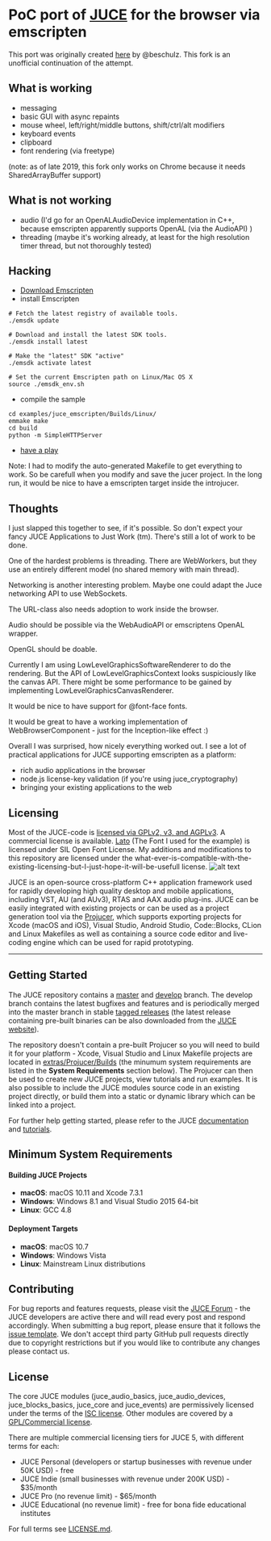 # PoC port of [JUCE](http://www.juce.com/) for the browser via emscripten

This port was originally created [here](https://github.com/beschulz/juce_emscripten) by @beschulz. This fork is an unofficial continuation of the attempt.

## What is working
- messaging
- basic GUI with async repaints
- mouse wheel, left/right/middle buttons, shift/ctrl/alt modifiers
- keyboard events
- clipboard
- font rendering (via freetype)

(note: as of late 2019, this fork only works on Chrome because it needs SharedArrayBuffer support)

## What is not working
- audio (I'd go for an OpenALAudioDevice implementation in C++, because emscripten apparently supports OpenAL (via the AudioAPI) )
- threading (maybe it's working already, at least for the high resolution timer thread, but not thoroughly tested)

## Hacking

- [Download Emscripten](http://kripken.github.io/emscripten-site/docs/getting_started/downloads.html)
- install Emscripten
```shell
# Fetch the latest registry of available tools.
./emsdk update

# Download and install the latest SDK tools.
./emsdk install latest

# Make the "latest" SDK "active"
./emsdk activate latest

# Set the current Emscripten path on Linux/Mac OS X
source ./emsdk_env.sh
```

- compile the sample
```shell
cd examples/juce_emscripten/Builds/Linux/
emmake make
cd build
python -m SimpleHTTPServer
```
- [have a play](http://127.0.0.1:8000)

Note: I had to modify the auto-generated Makefile to get everything to work. So be carefull when you modify and save the jucer project. In the long run, it would be nice to have a emscripten target inside the introjucer.

## Thoughts

I just slapped this together to see, if it's possible. So don't expect your fancy JUCE Applications to Just Work (tm). There's still a lot of work to be done.

One of the hardest problems is threading. There are WebWorkers, but they use an entirely different model (no shared memory with main thread).

Networking is another interesting problem. Maybe one could adapt the Juce networking API to use WebSockets.

The URL-class also needs adoption to work inside the browser.

Audio should be possible via the WebAudioAPI or emscriptens OpenAL wrapper.

OpenGL should be doable.

Currently I am using LowLevelGraphicsSoftwareRenderer to do the rendering. But the API of LowLevelGraphicsContext looks suspiciously like the canvas API. There might be some performance to be gained by implementing LowLevelGraphicsCanvasRenderer.

It would be nice to have support for @font-face fonts.

It would be great to have a working implementation of WebBrowserComponent - just for the Inception-like effect :) 

Overall I was surprised, how nicely everything worked out. I see a lot of practical applications for JUCE supporting emscripten as a platform:
  - rich audio applications in the browser
  - node.js license-key validation (if you're using juce_cryptography)
  - bringing your existing applications to the web


## Licensing

Most of the JUCE-code is [licensed via GPLv2, v3, and AGPLv3](https://github.com/julianstorer/JUCE). A commercial license is available.
[Lato](http://www.latofonts.com/lato-free-fonts/) (The Font I used for the example) is licensed under SIL Open Font License.
My additions and modifications to this repository are licensed under the what-ever-is-compatible-with-the-existing-licensing-but-I-just-hope-it-will-be-usefull license.
![alt text](https://d30pueezughrda.cloudfront.net/juce/JUCE_banner.png "JUCE")

JUCE is an open-source cross-platform C++ application framework used for rapidly
developing high quality desktop and mobile applications, including VST, AU (and AUv3),
RTAS and AAX audio plug-ins. JUCE can be easily integrated with existing projects or can
be used as a project generation tool via the [Projucer](https://juce.com/discover/projucer),
which supports exporting projects for Xcode (macOS and iOS), Visual Studio, Android Studio,
Code::Blocks, CLion and Linux Makefiles as well as containing a source code editor and
live-coding engine which can be used for rapid prototyping.

---

## Getting Started
The JUCE repository contains a [master](https://github.com/weareroli/JUCE/tree/master)
and [develop](https://github.com/weareroli/JUCE/tree/develop) branch. The develop branch
contains the latest bugfixes and features and is periodically merged into the master
branch in stable [tagged releases](https://github.com/WeAreROLI/JUCE/releases)
(the latest release containing pre-built binaries can be also downloaded from the
[JUCE website](https://shop.juce.com/get-juce)).

The repository doesn't contain a pre-built Projucer so you will need to build it
for your platform - Xcode, Visual Studio and Linux Makefile projects are located in
[extras/Projucer/Builds](/extras/Projucer/Builds)
(the minumum system requirements are listed in the __System Requirements__ section below).
The Projucer can then be used to create new JUCE projects, view tutorials and run examples.
It is also possible to include the JUCE modules source code in an existing project directly,
or build them into a static or dynamic library which can be linked into a project.

For further help getting started, please refer to the JUCE
[documentation](https://juce.com/learn/documentation) and
[tutorials](https://juce.com/learn/tutorials).

## Minimum System Requirements
#### Building JUCE Projects
- __macOS__: macOS 10.11 and Xcode 7.3.1
- __Windows__: Windows 8.1 and Visual Studio 2015 64-bit
- __Linux__: GCC 4.8

#### Deployment Targets
- __macOS__: macOS 10.7
- __Windows__: Windows Vista
- __Linux__: Mainstream Linux distributions

## Contributing
For bug reports and features requests, please visit the [JUCE Forum](https://forum.juce.com/) -
the JUCE developers are active there and will read every post and respond accordingly. When
submitting a bug report, please ensure that it follows the
[issue template](/.github/ISSUE_TEMPLATE.txt).
We don't accept third party GitHub pull requests directly due to copyright restrictions
but if you would like to contribute any changes please contact us.

## License
The core JUCE modules (juce_audio_basics, juce_audio_devices, juce_blocks_basics, juce_core
and juce_events) are permissively licensed under the terms of the
[ISC license](http://www.isc.org/downloads/software-support-policy/isc-license/).
Other modules are covered by a
[GPL/Commercial license](https://www.gnu.org/licenses/gpl-3.0.en.html).

There are multiple commercial licensing tiers for JUCE 5, with different terms for each:
- JUCE Personal (developers or startup businesses with revenue under 50K USD) - free
- JUCE Indie (small businesses with revenue under 200K USD) - $35/month
- JUCE Pro (no revenue limit) - $65/month
- JUCE Educational (no revenue limit) - free for bona fide educational institutes

For full terms see [LICENSE.md](LICENSE.md).
